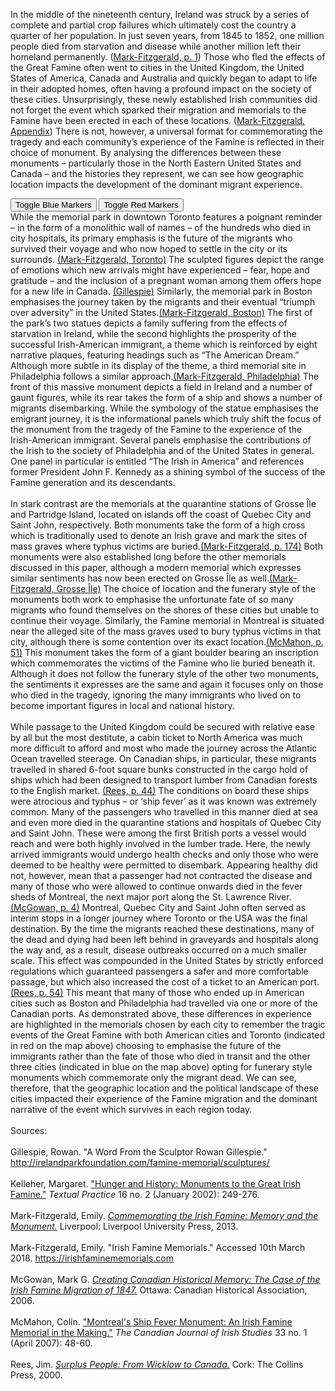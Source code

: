 In the middle of the nineteenth century, Ireland was struck by a series of complete and partial crop failures which ultimately cost the country a quarter of her population. In just seven years, from 1845 to 1852, one million people died from starvation and disease while another million left their homeland permanently. ([Mark-Fitzgerald, p. 1](https://search.library.utoronto.ca/details?9100433)) Those who fled the effects of the Great Famine often went to cities in the United Kingdom, the United States of America, Canada and Australia and quickly began to adapt to life in their adopted homes, often having a profound impact on the society of these cities. Unsurprisingly, these newly established Irish communities did not forget the event which sparked their migration and memorials to the Famine have been erected in each of these locations. ([Mark-Fitzgerald, Appendix](https://search.library.utoronto.ca/details?9100433)) There is not, however, a universal format for commemorating the tragedy and each community’s experience of the Famine is reflected in their choice of monument. By analysing the differences between these monuments – particularly those in the North Eastern United States and Canada – and the histories they represent, we can see how geographic location impacts the development of the dominant migrant experience.

<div class="markers">
  <!-- these buttons hide/show all the markers  -->
  <!-- to hide/show blue or red markers instead, change my_markers below to blue_markers
       to red_markers.  If you have defined your own color (or other) arrays, use those instead -->
  <button onclick="toggleMarkers(blue_markers, my_map)" class="rounded" id="blue">Toggle Blue Markers</button>
  <button onclick="toggleMarkers(red_markers, my_map)" class="rounded" id="red">Toggle Red Markers</button>
</div>
  <div id="mapcontainer">
    <div id="map_canvas"></div>
  </div>
  <div id="map_legend"></div>
</div>

<div id="essay">
While the memorial park in downtown Toronto features a poignant reminder – in the form of a monolithic wall of names – of the hundreds who died in city hospitals, its primary emphasis is the future of the migrants who survived their voyage and who now hoped to settle in the city or its surrounds. <a href="https://irishfaminememorials.com/2014/01/16/toronto-ontario-2007/">(Mark-Fitzgerald, Toronto)</a> The sculpted figures depict the range of emotions which new arrivals might have experienced – fear, hope and gratitude – and the inclusion of a pregnant woman among them offers hope for a new life in Canada. <a href="http://irelandparkfoundation.com/famine-memorial/sculptures/">(Gillespie)</a> Similarly, the memorial park in Boston emphasises the journey taken by the migrants and their eventual “triumph over adversity” in the United States.<a href="https://irishfaminememorials.com/2014/01/16/boston-massachusetts-1998/">(Mark-Fitzgerald, Boston)</a> The first of the park’s two statues depicts a family suffering from the effects of starvation in Ireland, while the second highlights the prosperity of the successful Irish-American immigrant, a theme which is reinforced by eight narrative plaques, featuring headings such as “The American Dream.” Although more subtle in its display of the theme, a third memorial site in Philadelphia follows a similar approach.<a href="https://irishfaminememorials.com/2014/01/16/philadelphia-pennsylvania-2003/">(Mark-Fitzgerald, Philadelphia)</a> The front of this massive monument depicts a field in Ireland and a number of gaunt figures, while its rear takes the form of a ship and shows a number of migrants disembarking. While the symbology of the statue emphasises the emigrant journey, it is the informational panels which truly shift the focus of the monument from the tragedy of the Famine to the experience of the Irish-American immigrant. Several panels emphasise the contributions of the Irish to the society of Philadelphia and of the United States in general. One panel in particular is entitled “The Irish in America” and references former President John F. Kennedy as a shining symbol of the success of the Famine generation and its descendants.
<br><br>
In stark contrast are the memorials at the quarantine stations of Grosse Île and Partridge Island, located on islands off the coast of Quebec City and Saint John, respectively. Both monuments take the form of a high cross which is traditionally used to denote an Irish grave and mark the sites of mass graves where typhus victims are buried.<a href="https://search.library.utoronto.ca/details?9100433">(Mark-Fitzgerald, p. 174)</a> Both monuments were also established long before the other memorials discussed in this paper, although a modern memorial which expresses similar sentiments has now been erected on Grosse Île as well.<a href="https://irishfaminememorials.com/2014/01/16/grosse-ile-quebec-1998/">(Mark-Fitzgerald, Grosse Île)</a> The choice of location and the funerary style of the monuments both work to emphasise the unfortunate fate of so many migrants who found themselves on the shores of these cities but unable to continue their voyage. Similarly, the Famine memorial in Montreal is situated near the alleged site of the mass graves used to bury typhus victims in that city, although there is some contention over its exact location.<a href="https://doi-org.myaccess.library.utoronto.ca/10.1080/095023602761622342">(McMahon, p. 51)</a> This monument takes the form of a giant boulder bearing an inscription which commemorates the victims of the Famine who lie buried beneath it. Although it does not follow the funerary style of the other two monuments, the sentiments it expresses are the same and again it focuses only on those who died in the tragedy, ignoring the many immigrants who lived on to become important figures in local and national history.
<br><br>
While passage to the United Kingdom could be secured with relative ease by all but the most destitute, a cabin ticket to North America was much more difficult to afford and most who made the journey across the Atlantic Ocean travelled steerage. On Canadian ships, in particular, these migrants travelled in shared 6-foot square bunks constructed in the cargo hold of ships which had been designed to transport lumber from Canadian forests to the English market. <a href="https://ebookcentral-proquest-com.myaccess.library.utoronto.ca/lib/utoronto/detail.action?docID=4006359">(Rees, p. 44)</a> The conditions on board these ships were atrocious and typhus – or ‘ship fever’ as it was known was extremely common. Many of the passengers who travelled in this manner died at sea and even more died in the quarantine stations and hospitals of Quebec City and Saint John. These were among the first British ports a vessel would reach and were both highly involved in the lumber trade. Here, the newly arrived immigrants would undergo health checks and only those who were deemed to be healthy were permitted to disembark. Appearing healthy did not, however, mean that a passenger had not contracted the disease and many of those who were allowed to continue onwards died in the fever sheds of Montreal, the next major port along the St. Lawrence River. <a href="http://www.nlc-bnc.ca/obj/008004/f2/E-30_en.pdf">(McGowan, p. 4)</a> Montreal, Quebec City and Saint John often served as interim stops in a longer journey where Toronto or the USA was the final destination. By the time the migrants reached these destinations, many of the dead and dying had been left behind in graveyards and hospitals along the way and, as a result, disease outbreaks occurred on a much smaller scale. This effect was compounded in the United States by strictly enforced regulations which guaranteed passengers a safer and more comfortable passage, but which also increased the cost of a ticket to an American port. <a href="https://ebookcentral-proquest-com.myaccess.library.utoronto.ca/lib/utoronto/detail.action?docID=4006359">(Rees, p. 54)</a> This meant that many of those who ended up in American cities such as Boston and Philadelphia had travelled via one or more of the Canadian ports. As demonstrated above, these differences in experience are highlighted in the memorials chosen by each city to remember the tragic events of the Great Famine with both American cities and Toronto (indicated in red on the map above) choosing to emphasise the future of the immigrants rather than the fate of those who died in transit and the other three cities (indicated in blue on the map above) opting for funerary style monuments which commemorate only the migrant dead. We can see, therefore, that the geographic location and the political landscape of these cities impacted their experience of the Famine migration and the dominant narrative of the event which survives in each region today.
<br><br>
Sources:
<br><br>
Gillespie, Rowan. "A Word From the Sculptor Rowan Gillespie." <a href="http://irelandparkfoundation.com/famine-memorial/sculptures/">http://irelandparkfoundation.com/famine-memorial/sculptures/</a>
<br><br>
Kelleher, Margaret. <a href="https://doi-org.myaccess.library.utoronto.ca/10.1080/095023602761622342">"Hunger and History: Monuments to the Great Irish Famine."</a> <em>Textual Practice</em> 16 no. 2 (January 2002): 249-276.
<br><br>
Mark-Fitzgerald, Emily. <em><a href="https://search.library.utoronto.ca/details?9100433">Commemorating the Irish Famine: Memory and the Monument.</a></em> Liverpool: Liverpool University Press, 2013.
<br><br>
Mark-Fitzgerald, Emily. "Irish Famine Memorials." Accessed 10th March 2018. <a href="https://irishfaminememorials.com">https://irishfaminememorials.com</a>
<br><br>
McGowan, Mark G. <em><a href="http://www.nlc-bnc.ca/obj/008004/f2/E-30_en.pdf">Creating Canadian Historical Memory: The Case of the Irish Famine Migration of 1847.</a></em> Ottawa: Canadian Historical Association, 2006.
<br><br>
McMahon, Colin. <a href="https://doi-org.myaccess.library.utoronto.ca/10.1080/095023602761622342">"Montreal's Ship Fever Monument: An Irish Famine Memorial in the Making."</a> <em>The Canadian Journal of Irish Studies</em> 33 no. 1 (April 2007): 48-60.
<br><br>
Rees, Jim. <em><a href ="https://ebookcentral-proquest-com.myaccess.library.utoronto.ca/lib/utoronto/detail.action?docID=4006359">Surplus People: From Wicklow to Canada.</a></em> Cork: The Collins Press, 2000.
<br><br>
</div>
